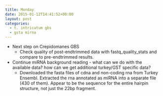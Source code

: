 ```yaml
---
title: Monday
date: 2015-01-12T14:41:52+00:00
layout: post
categories:
  - t. intricatum gbs
  - gsta mirna
---
```

  * Next step on Crepidomanes GBS
      * Check quality of post-endtrimmed data with fastq\_quality\_stats and compare to pre-endtrimmed results.
  * Continue miRNA background reading - what can we do with the available data? how can we get additional turkey/GST specific data?
      * Downloaded the fasta files of cdna and non-coding rna from Turkey Ensembl. Extracted the rna annotated as miRNA into a separate file (430 of them). Appear to be the sequence for the entire hairpin structure, not just the 22bp fragment.
